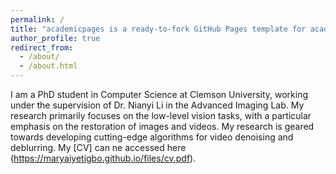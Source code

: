 ```yaml
---
permalink: /
title: "academicpages is a ready-to-fork GitHub Pages template for academic personal websites"
author_profile: true
redirect_from: 
  - /about/
  - /about.html
---
```


I am a PhD student in Computer Science at Clemson University, working under the supervision of Dr. Nianyi Li in the Advanced Imaging Lab. My research primarily focuses on the low-level vision tasks, with a particular emphasis on the restoration of images and videos. My research is geared towards developing cutting-edge algorithms for video denoising and deblurring. My [CV] can ne accessed here (https://maryaiyetigbo.github.io/files/cv.pdf).
